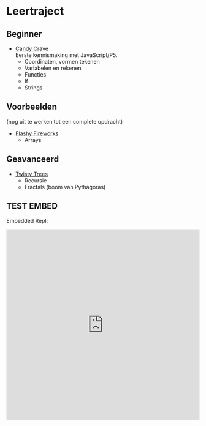 
# Leertraject

## Beginner

- [Candy Crave](./1-candy-crave/)<br>
  Eerste kennismaking met JavaScript/P5.
  - Coordinaten, vormen tekenen
  - Variabelen en rekenen
  - Functies
  - If
  - Strings

## Voorbeelden

(nog uit te werken tot een complete opdracht)

- [Flashy Fireworks](voorbeelden/flashy-fireworks/)<br>
  - Arrays

## Geavanceerd

- [Twisty Trees](voorbeelden/twisty-trees/)
  - Recursie
  - Fractals (boom van Pythagoras)


## TEST EMBED

Embedded Repl:

<iframe frameborder="0" width="100%" height="500px" src="https://replit.com/@JanNiestadt/Creatief-Coderen-Twisty-Trees"></iframe>
